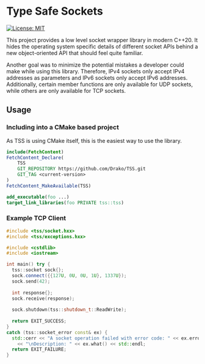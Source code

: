 # Type Safe Sockets

[![License: MIT](https://img.shields.io/badge/License-MIT-yellow.svg)](https://opensource.org/licenses/MIT)

This project provides a low level socket wrapper library in modern C++20.
It hides the operating system specific details of different socket APIs behind
a new object-oriented API that should feel quite familiar.

Another goal was to minimize the potential mistakes a developer could make
while using this library.
Therefore, IPv4 sockets only accept IPv4 addresses as parameters and IPv6 sockets only accept IPv6 addresses.
Additionally, certain member functions are only available for UDP sockets, while others are only available for TCP
sockets.

## Usage

### Including into a CMake based project

As TSS is using CMake itself, this is the easiest way to use the library.

```cmake
include(FetchContent)
FetchContent_Declare(
    TSS
    GIT_REPOSITORY https://github.com/Drako/TSS.git
    GIT_TAG <current-version>
)
FetchContent_MakeAvailable(TSS)

add_executable(foo ...)
target_link_libraries(foo PRIVATE tss::tss)
```

### Example TCP Client

```cpp
#include <tss/socket.hxx>
#include <tss/exceptions.hxx>

#include <cstdlib>
#include <iostream>

int main() try {
  tss::socket sock{};
  sock.connect({{127U, 0U, 0U, 1U}, 1337U});
  sock.send(42);
  
  int response{};
  sock.receive(response);
  
  sock.shutdown(tss::shutdown_t::ReadWrite);
  
  return EXIT_SUCCESS;
}
catch (tss::socket_error const& ex) {
  std::cerr << "A socket operation failed with error code: " << ex.error_code()
    << "\nDescription: " << ex.what() << std::endl;
  return EXIT_FAILURE;
}
```
